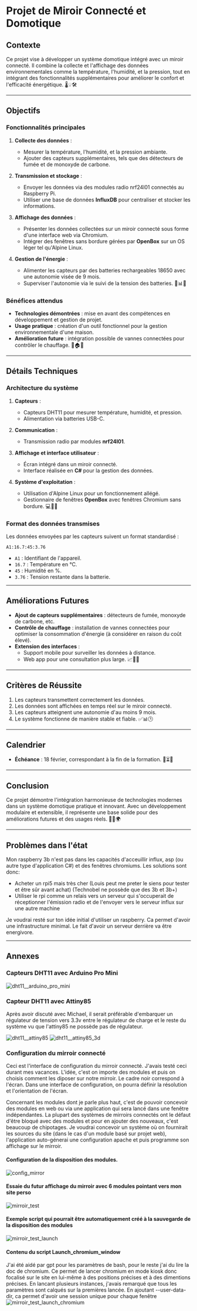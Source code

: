 # Projet de Miroir Connecté et Domotique

## Contexte
Ce projet vise à développer un système domotique intégré avec un miroir connecté. Il combine la collecte et l'affichage des données environnementales comme la température, l'humidité, et la pression, tout en intégrant des fonctionnalités supplémentaires pour améliorer le confort et l'efficacité énergétique. 🌡️💡🛠️

---

## Objectifs

### Fonctionnalités principales
1. **Collecte des données** :
   - Mesurer la température, l'humidité, et la pression ambiante.
   - Ajouter des capteurs supplémentaires, tels que des détecteurs de fumée et de monoxyde de carbone.

2. **Transmission et stockage** :
   - Envoyer les données via des modules radio nrf24l01 connectés au Raspberry Pi.
   - Utiliser une base de données **InfluxDB** pour centraliser et stocker les informations.

3. **Affichage des données** :
   - Présenter les données collectées sur un miroir connecté sous forme d'une interface web via Chromium.
   - Intégrer des fenêtres sans bordure gérées par **OpenBox** sur un OS léger tel qu'Alpine Linux.

4. **Gestion de l'énergie** :
   - Alimenter les capteurs par des batteries rechargeables 18650 avec une autonomie visée de 9 mois.
   - Superviser l'autonomie via le suivi de la tension des batteries. 🔋📊✨

### Bénéfices attendus
- **Technologies démontrées** : mise en avant des compétences en développement et gestion de projet.
- **Usage pratique** : création d'un outil fonctionnel pour la gestion environnementale d'une maison.
- **Amélioration future** : intégration possible de vannes connectées pour contrôler le chauffage. 🚀🏠🌟

---

## Détails Techniques

### Architecture du système
1. **Capteurs** :
   - Capteurs DHT11 pour mesurer température, humidité, et pression.
   - Alimentation via batteries USB-C.

2. **Communication** :
   - Transmission radio par modules **nrf24l01**.

3. **Affichage et interface utilisateur** :
   - Écran intégré dans un miroir connecté.
   - Interface réalisée en **C#** pour la gestion des données.

4. **Système d'exploitation** :
   - Utilisation d'Alpine Linux pour un fonctionnement allégé.
   - Gestionnaire de fenêtres **OpenBox** avec fenêtres Chromium sans bordure. 💻📡📱

### Format des données transmises
Les données envoyées par les capteurs suivent un format standardisé :
```
A1:16.7:45:3.76
```
- `A1` : Identifiant de l'appareil.
- `16.7` : Température en °C.
- `45` : Humidité en %.
- `3.76` : Tension restante dans la batterie.

---

## Améliorations Futures
- **Ajout de capteurs supplémentaires** : détecteurs de fumée, monoxyde de carbone, etc.
- **Contrôle de chauffage** : installation de vannes connectées pour optimiser la consommation d'énergie (à considérer en raison du coût élevé).
- **Extension des interfaces** :
  - Support mobile pour surveiller les données à distance.
  - Web app pour une consultation plus large. 📈📱🔮

---

## Critères de Réussite
1. Les capteurs transmettent correctement les données.
2. Les données sont affichées en temps réel sur le miroir connecté.
3. Les capteurs atteignent une autonomie d'au moins 9 mois.
4. Le système fonctionne de manière stable et fiable. ✅📊🕒

---

## Calendrier
- **Échéance** : 18 février, correspondant à la fin de la formation. 📅⏳🎯

---

## Conclusion
Ce projet démontre l'intégration harmonieuse de technologies modernes dans un système domotique pratique et innovant. Avec un développement modulaire et extensible, il représente une base solide pour des améliorations futures et des usages réels. 🌟🔧🌍



---

## Problèmes dans l'état
Mon raspberry 3b n'est pas dans les capacités d'acceuillir influx, asp (ou autre type d'application C#) et des fenêtres chromiums. Les solutions sont donc:
   - Acheter un rpi5 mais très cher (Louis peut me preter le siens pour tester et être sûr avant achat) (Technobel ne possède que des 3b et 3b+)
   - Utiliser le rpi comme un relais vers un serveur qui s'occuperait de réceptionner l'émission radio et de l'envoyer vers le serveur influx sur une autre machine

Je voudrai resté sur ton idée initial d'utiliser un raspberry. Ca permet d'avoir une infrastructure minimal. Le fait d'avoir un serveur derrière va être energivore. 

---

## Annexes

### Capteurs DHT11 avec Arduino Pro Mini
![dht11__arduino_pro_mini](dht11__arduino_pro_mini.png "dht11__arduino_pro_mini")

### Capteur DHT11 avec Attiny85

Après avoir discuté avec Michael, il serait préférable d'embarquer un régulateur de tension vers 3.3v entre le régulateur de charge et le reste du système vu que l'attiny85 ne possède pas de régulateur.

![dht11__attiny85](dht11__attiny85.png "dht11__attiny85")
![dht11__attiny85_3d](dht11__attiny85_3d.png "dht11__attiny85_3d")


### Configuration du mirroir connecté
Ceci est l'interface de configuration du mirroir connecté. J'avais testé ceci durant mes vacances. L'idée, c'est on importe des modules et puis on choisis comment les diposer sur notre mirroir. Le cadre noir correspond à l'écran. Dans une interface de configuration, on pourra définir la résolution et l'orientation de l'écran.

Concernant les modules dont je parle plus haut, c'est de pouvoir concevoir des modules en web ou via une application qui sera lancé dans une fenêtre indépendantes. La plupart des systèmes de mirroirs connectés ont le défaut d'être bloqué avec des modules et pour en ajouter des nouveaux, c'est beaucoup de chipotages. Je voudrai concevoir un système où on fournirait les sources du site (dans le cas d'un module basé sur projet web), l'application auto-génerai une configuration apache et puis programme son affichage sur le mirroir.


#### Configuration de la disposition des modules.
![config_mirror](config_mirror.png "config_mirror")

#### Essaie du futur affichage du mirroir avec 6 modules pointant vers mon site perso
![mirroir_test](mirroir_test.png "mirroir_test")

#### Exemple script qui pourrait être automatiquement créé à la sauvegarde de la disposition des modules
![mirroir_test_launch](mirroir_test_laucnh.png "mirroir_test_launch")

#### Contenu du script Launch_chromium_window

J'ai été aidé par gpt pour les paramètres de bash, pour le reste j'ai du lire la doc de chromium. Ce permet de lancer chromium en mode kiosk donc focalisé sur le site en lui-même à des positions précises et à des dimentions précises. En lancant plusieurs instances, j'avais remarqué que tous les paramètres sont calqués sur la premières lancée. En ajoutant --user-data-dir, ca permet d'avoir une session unique pour chaque fenêtre
![mirroir_test_launch_chromium](mirroir_test_laucnh_chromium.png "mirroir_test_launch_chromium")

